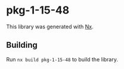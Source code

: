 # pkg-1-15-48

This library was generated with [Nx](https://nx.dev).

## Building

Run `nx build pkg-1-15-48` to build the library.

